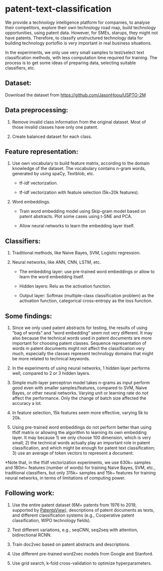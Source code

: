 # patent-text-classification

We provide a technology intelligence platform for companies, to analyse their competitors, explore their own technology road map, build technology opportunities, using patent data. However, for SMEs, starups, they might not have patents. Therefore, to classify unstructured technology data for building technology portoflio is very important in real business situations.

In the experiments, we only use very small samples to test/select text classification methods, with less computation time required for training. The process is to get some ideas of preparing data, selecting suitable classifiers, etc.

## Dataset:

Download the dataset from https://github.com/JasonHoou/USPTO-2M

## Data preprocessing: 

1. Remove invalid class information from the original dataset. Most of those invalid classes have only one patent.

2. Create balanced dataset for each class. 


## Feature representation:

1. Use own vocabulary to build feature matrix, according to the domain knowledge of the dataset. The vocabulary contains n-gram words, generated by using spaCy, Textblob, etc.

    - tf-idf vectorization.
    
    - tf-idf vectorization with feature selection (5k~20k features).
    
2. Word embeddings. 
    
    - Train word embedding model using Skip-gram model based on patent abstracts. Plot some cases using t-SNE and PCA.
    
    - Allow neural networks to learn the embedding layer itself.

## Classifiers:

1. Traditional methods, like Naive Bayes, SVM, Logistic regression.

2. Neural networks, like ANN, CNN, LSTM, etc. 
    - The embedding layer: use pre-trained word embeddings or allow to learn the word embedding itself.
    
    - Hidden layers: Relu as the activation function.
    
    - Output layer: Softmax (multiple-class classification problem) as the activation function, categorical cross-entropy as the loss function.

## Some findings:

1. Since we only used patent abstracts for testing, the results of using “bag of words” and “word embedding“ seem not very different. It may also because the technical words used in patent documents are more important for choosing patent classes. Sequence representation of words in patent documents might not affect the classification very much, especially the classes represent technology domains that might be more related to technical keywords.

2. In the experiments of using neural networks, 1 hidden layer performs well, compared to 2 or 3 hidden layers.

3. Simple multi-layer perceptron model takes n-grams as input perform good even with smaller samples/features, compared to SVM, Naive Bayes, or other neural networks. Varying unit or learning rate do not affect the performance. Only the change of batch size affected the accuracy a lot. 

4. In feature selection, 15k features seem more effective, varying 5k to 20k.

5. Using pre-trained word embeddings do not perform better than using tfidf matrix or allowing the algorithm to learning its own embedding layer. It may because 1) we only choose 100 dimension, which is very small; 2) the technical words actually play an important role in patent classification, and which might be enough for patent text classification; 3) use an average of token vectors to represent a document.

*Note that, in the tfidf vectorization experiments, we use 630k~ samples and 180m~ features (number of words) for training Naive Bayes, SVM, etc., traditional classifiers, but only 315k~ samples and 15k~ features for training neural networks, in terms of limitations of computing power.

## Following work:

1. Use the entire patent dataset (6M+ patents from 1976 to 2019, supported by [PatentsView](http://www.patentsview.org/download/)), descriptions of patent documents as texts, and different classification systems (e.g., Cooperative patent classification, WIPO technology fields).

2. Test different variations, e.g., seqCNN, seq2seq with attention, bidirectional RCNN.

3. Train doc2vec based on patent abstracts and descriptions.

4. Use different pre-trained word2vec models from Google and Stanford.

5. Use grid search, k-fold cross-validation to optimize hyperparameters.

